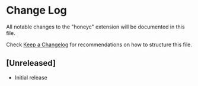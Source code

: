 # Change Log

All notable changes to the "honeyc" extension will be documented in this file.

Check [Keep a Changelog](http://keepachangelog.com/) for recommendations on how to structure this file.

## [Unreleased]

- Initial release